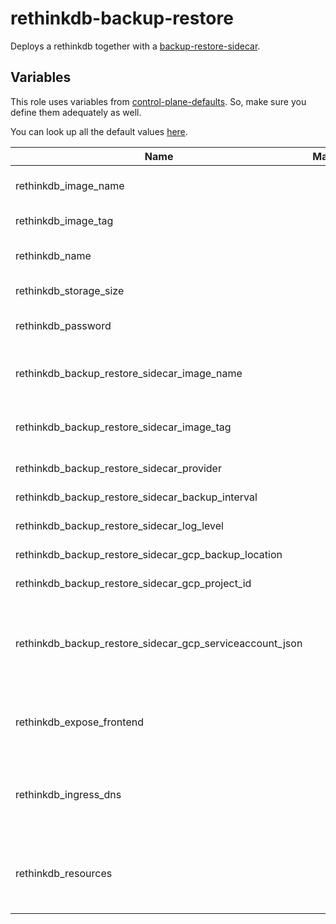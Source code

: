 # rethinkdb-backup-restore

Deploys a rethinkdb together with a [backup-restore-sidecar](https://github.com/metal-stack/backup-restore-sidecar).

## Variables

This role uses variables from [control-plane-defaults](control-plane). So, make sure you define them adequately as well.

You can look up all the default values [here](defaults/main/main.yaml).

| Name                                                     | Mandatory | Description                                                               |
| -------------------------------------------------------- | --------- | ------------------------------------------------------------------------- |
| rethinkdb_image_name                                     |           | Image version of the rethinkdb                                            |
| rethinkdb_image_tag                                      |           | Image tag of the rethinkdb                                                |
| rethinkdb_name                                           |           | The name of the rethinkdb instance                                        |
| rethinkdb_storage_size                                   |           | The size of the PVC                                                       |
| rethinkdb_password                                       |           | The password of the rethinkdb                                             |
| rethinkdb_backup_restore_sidecar_image_name              |           | Image version of the backup-restore-sidecar                               |
| rethinkdb_backup_restore_sidecar_image_tag               |           | Image tag of the backup-restore-sidecar                                   |
| rethinkdb_backup_restore_sidecar_provider                |           | The backup provider                                                       |
| rethinkdb_backup_restore_sidecar_backup_interval         |           | The backup interval                                                       |
| rethinkdb_backup_restore_sidecar_log_level               |           | The log level of the sidecar                                              |
| rethinkdb_backup_restore_sidecar_gcp_backup_location     |           | Location of the GCP bucket                                                |
| rethinkdb_backup_restore_sidecar_gcp_project_id          |           | GCP project name                                                          |
| rethinkdb_backup_restore_sidecar_gcp_serviceaccount_json |           | GCP Serviceaccount JSON string (service account requires bucket access)   |
| rethinkdb_expose_frontend                                |           | Exposes the rethinkdb over ingress (only use for dev environments)        |
| rethinkdb_ingress_dns                                    |           | The virtual host to reach the rethinkdb frontend when exposed via ingress |
| rethinkdb_resources                                      |           | The kubernetes resources for the actual rethinkdb container               |
